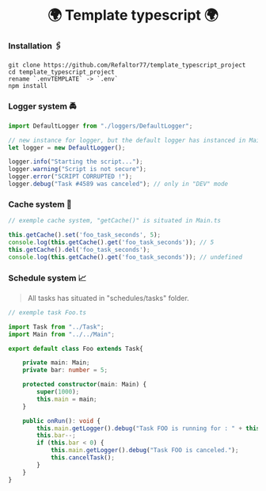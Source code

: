 # <center>🌍 Template typescript 🌍</center>

### Installation 🖇️
````
git clone https://github.com/Refaltor77/template_typescript_project
cd template_typescript_project
rename `.envTEMPLATE` -> `.env`
npm install
````

### Logger system 🚔
````typescript
import DefaultLogger from "./loggers/DefaultLogger";

// new instance for logger, but the default logger has instanced in Main.ts
let logger = new DefaultLogger();

logger.info("Starting the script...");
logger.warning("Script is not secure");
logger.error("SCRIPT CORRUPTED !");
logger.debug("Task #4589 was canceled"); // only in "DEV" mode
````

### Cache system 📨
````typescript
// exemple cache system, "getCache()" is situated in Main.ts

this.getCache().set('foo_task_seconds', 5);
console.log(this.getCache().get('foo_task_seconds')); // 5
this.getCache().del('foo_task_seconds');
console.log(this.getCache().get('foo_task_seconds')); // undefined
````




### Schedule system 📈
> All tasks has situated in "schedules/tasks" folder.
````typescript
// exemple task Foo.ts

import Task from "../Task";
import Main from "../../Main";

export default class Foo extends Task{

    private main: Main;
    private bar: number = 5;

    protected constructor(main: Main) {
        super(1000);
        this.main = main;
    }

    public onRun(): void {
        this.main.getLogger().debug("Task FOO is running for : " + this.bar + " second(s)");
        this.bar--;
        if (this.bar < 0) {
            this.main.getLogger().debug("Task FOO is canceled.");
            this.cancelTask();
        }
    }
}
````